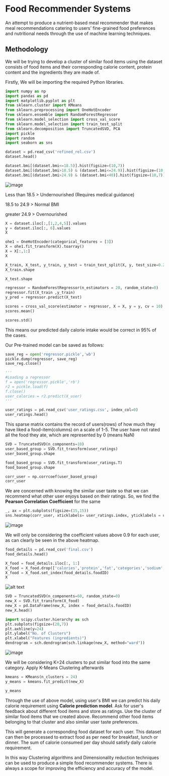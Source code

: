 #  Food Recommender Systems

An attempt to produce a nutrient-based meal recommender that makes meal
recommendations catering to users’ fine-grained food preferences and nutritional
needs through the use of machine learning techniques.

## Methodology

We will be trying to develop a cluster of similar food items using the dataset
consists of food items and their corresponding calorie content, protein content
and the ingredients they are made of.

Firstly, We will be importing the required Python libraries.

```python
import numpy as np
import pandas as pd
import matplotlib.pyplot as plt
from sklearn.cluster import KMeans
from sklearn.preprocessing import OneHotEncoder
from sklearn.ensemble import RandomForestRegressor
from sklearn.model_selection import cross_val_score
from sklearn.model_selection import train_test_split
from sklearn.decomposition import TruncatedSVD, PCA
import pickle
import random
import seaborn as sns
```

```python
dataset = pd.read_csv('refined_rel.csv')
dataset.head()
```

```python
dataset.bmi[(dataset.bmi<=18.5)].hist(figsize=(10,7))
dataset.bmi[(dataset.bmi>18.5) & (dataset.bmi<=24.9)].hist(figsize=(10,7))
dataset.bmi[(dataset.bmi>24.9) & (dataset.bmi<40)].hist(figsize=(10,7))
```

![image](https://github.com/hsraps/food-recommender-systems/blob/master/img1.png)

Less than 18.5 > Undernourished (Requires medical guidance)

18.5 to 24.9 >
Normal BMI

greater 24.9 > Overnourished

```python
X = dataset.iloc[:,[1,2,4,5]].values
y = dataset.iloc[:, 6].values
X
```

```python
ohe1 = OneHotEncoder(categorical_features = [3])
X = ohe1.fit_transform(X).toarray()
X = X[:,1:]
X
```

```python
X_train, X_test, y_train, y_test = train_test_split(X, y, test_size=0.2, random_state =0)
X_train.shape
```

```python
X_test.shape
```

```python
regressor = RandomForestRegressor(n_estimators = 20, random_state=0)
regressor.fit(X_train ,y_train)
y_pred = regressor.predict(X_test)
```

```python
scores = cross_val_score(estimator = regressor, X = X, y = y, cv = 10)
scores.mean()
```

```python
scores.std()
```

This means our predicted daily calorie intake would be correct in 95% of the
cases.

Our Pre-trained model can be saved as follows:

```python
save_reg = open('regressor.pickle','wb')
pickle.dump(regressor, save_reg)
save_reg.close()

'''
#Loading a regressor
f = open('regressor.pickle','rb')
r2 = pickle.load(f)
f.close()
user_calories = r2.predict(X_user)
'''
```

```python
user_ratings = pd.read_csv('user_ratings.csv', index_col=0)
user_ratings.head()
```

This sparse matrix contains the record of users(rows) of how much they have
liked a food-item(columns) on a scale of 1-5.
The user have not rated all the
food they ate, which are represented by 0 (means NaN)

```python
SVD = TruncatedSVD(n_components=10)
user_based_group = SVD.fit_transform(user_ratings)
user_based_group.shape
```

```python
food_based_group = SVD.fit_transform(user_ratings.T)
food_based_group.shape
```

```python
corr_user = np.corrcoef(user_based_group)
corr_user
```

We are concerned with knowing the similar user taste so that we can recommend
what other user enjoys based on their ratings. So, we find the **Pearson
Correlation Coefficient** for the same

```python
_, ax = plt.subplots(figsize=(15,15))
sns.heatmap(corr_user, xticklabels= user_ratings.index, yticklabels = user_ratings.index, vmin=0.90, vmax=0.999, ax=ax)
```
![image](https://github.com/hsraps/food-recommender-systems/blob/master/img2.png)

We will only be considering the coefficient values above 0.9 for each user, as
can clearly be seen in the above heatmap.

```python
food_details = pd.read_csv('final.csv')
food_details.head()
```

```python
X_food = food_details.iloc[:, 1:]
X_food = X_food.drop(['calories','protein','fat','categories','sodium','title'],axis=1) 
X_food = X_food.set_index(food_details.foodID)
X
```
![alt text](https://raw.githubusercontent.com/hsraps/xx/branch/path/to/img.png)

```python
SVD = TruncatedSVD(n_components=60, random_state=0)
new_X = SVD.fit_transform(X_food)
new_X = pd.DataFrame(new_X, index = food_details.foodID)
new_X.head()
```

```python
import scipy.cluster.hierarchy as sch
plt.subplots(figsize=(20,7))
plt.axhline(y=24)
plt.ylabel("No. of Clusters")
plt.xlabel("Features (ingredients)")
dendrogram = sch.dendrogram(sch.linkage(new_X, method="ward"))
```
![image](https://github.com/hsraps/food-recommender-systems/blob/master/img3.png)

We will be considering K=24 clusters to put similar food into the same category.
Apply K-Means Clustering afterwards

```python
kmeans = KMeans(n_clusters = 24)
y_means = kmeans.fit_predict(new_X)
```

```python
y_means
```

Through the use of above model, using user's BMI we can predict his daily
calorie requirement using **Calorie prediction model**. Ask for user's feedback
about different food items and store as ratings. Use the cluster of similar food
items that we created above. Recommend other food items belonging to that
cluster and also similar user taste preferences.

This will generate a corresponding food dataset for each user. This dataset can
then be processed to extract food as per need for breakfast, lunch or dinner.
The sum of calorie consumed per day should satisfy daily calorie requirement.

In this way Clustering algorithms and Dimensionality reduction techniques can be
used to produce a simple food recommender systems. There is always a scope for
improving the efficiency and accuracy of the model.
